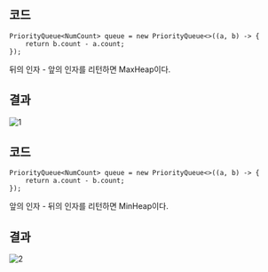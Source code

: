 ## 코드
```
PriorityQueue<NumCount> queue = new PriorityQueue<>((a, b) -> {
    return b.count - a.count;
});
```
뒤의 인자 - 앞의 인자를 리턴하면 MaxHeap이다.

## 결과
![1](https://raw.githubusercontent.com/smpark1020/tistory/master/%EC%9E%90%EB%A3%8C%EA%B5%AC%EC%A1%B0%20%26%20%EC%95%8C%EA%B3%A0%EB%A6%AC%EC%A6%98/PriorityQueue%20MaxHeap%2C%20MinHeap%20%EC%84%A0%EC%96%B8%20%EB%B0%A9%EB%B2%95/1.PNG)

## 코드
```
PriorityQueue<NumCount> queue = new PriorityQueue<>((a, b) -> {
    return a.count - b.count;
});
```
앞의 인자 - 뒤의 인자를 리턴하면 MinHeap이다.

## 결과
![2](https://raw.githubusercontent.com/smpark1020/tistory/master/%EC%9E%90%EB%A3%8C%EA%B5%AC%EC%A1%B0%20%26%20%EC%95%8C%EA%B3%A0%EB%A6%AC%EC%A6%98/PriorityQueue%20MaxHeap%2C%20MinHeap%20%EC%84%A0%EC%96%B8%20%EB%B0%A9%EB%B2%95/2.PNG)